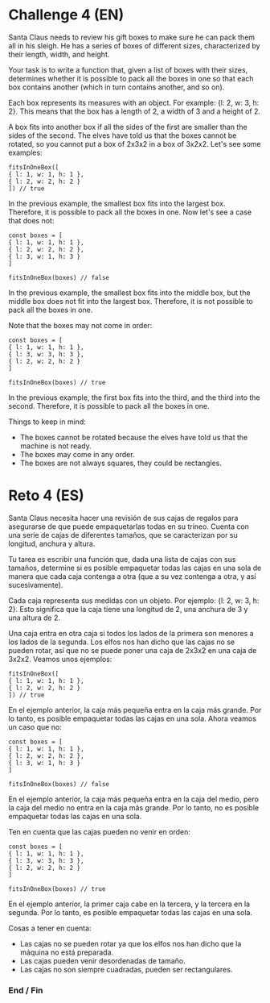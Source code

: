 # Challenge 4 (EN)
Santa Claus needs to review his gift boxes to make sure he can pack them all in his sleigh. He has a series of boxes of different sizes, characterized by their length, width, and height.

Your task is to write a function that, given a list of boxes with their sizes, determines whether it is possible to pack all the boxes in one so that each box contains another (which in turn contains another, and so on).

Each box represents its measures with an object. For example: {l: 2, w: 3, h: 2}. This means that the box has a length of 2, a width of 3 and a height of 2.

A box fits into another box if all the sides of the first are smaller than the sides of the second. The elves have told us that the boxes cannot be rotated, so you cannot put a box of 2x3x2 in a box of 3x2x2. Let's see some examples:

    fitsInOneBox([
    { l: 1, w: 1, h: 1 },
    { l: 2, w: 2, h: 2 }
    ]) // true

In the previous example, the smallest box fits into the largest box. Therefore, it is possible to pack all the boxes in one. Now let's see a case that does not:

    const boxes = [
    { l: 1, w: 1, h: 1 },
    { l: 2, w: 2, h: 2 },
    { l: 3, w: 1, h: 3 }
    ]

    fitsInOneBox(boxes) // false

In the previous example, the smallest box fits into the middle box, but the middle box does not fit into the largest box. Therefore, it is not possible to pack all the boxes in one.

Note that the boxes may not come in order:

    const boxes = [
    { l: 1, w: 1, h: 1 },
    { l: 3, w: 3, h: 3 },
    { l: 2, w: 2, h: 2 }
    ]

    fitsInOneBox(boxes) // true

In the previous example, the first box fits into the third, and the third into the second. Therefore, it is possible to pack all the boxes in one.

Things to keep in mind:

- The boxes cannot be rotated because the elves have told us that the machine is not ready.
- The boxes may come in any order.
- The boxes are not always squares, they could be rectangles.

# Reto 4 (ES)
Santa Claus necesita hacer una revisión de sus cajas de regalos para asegurarse de que puede empaquetarlas todas en su trineo. Cuenta con una serie de cajas de diferentes tamaños, que se caracterizan por su longitud, anchura y altura.

Tu tarea es escribir una función que, dada una lista de cajas con sus tamaños, determine si es posible empaquetar todas las cajas en una sola de manera que cada caja contenga a otra (que a su vez contenga a otra, y así sucesivamente).

Cada caja representa sus medidas con un objeto. Por ejemplo: {l: 2, w: 3, h: 2}. Esto significa que la caja tiene una longitud de 2, una anchura de 3 y una altura de 2.

Una caja entra en otra caja si todos los lados de la primera son menores a los lados de la segunda. Los elfos nos han dicho que las cajas no se pueden rotar, así que no se puede poner una caja de 2x3x2 en una caja de 3x2x2. Veamos unos ejemplos:

    fitsInOneBox([
    { l: 1, w: 1, h: 1 },
    { l: 2, w: 2, h: 2 }
    ]) // true

En el ejemplo anterior, la caja más pequeña entra en la caja más grande. Por lo tanto, es posible empaquetar todas las cajas en una sola. Ahora veamos un caso que no:

    const boxes = [
    { l: 1, w: 1, h: 1 },
    { l: 2, w: 2, h: 2 },
    { l: 3, w: 1, h: 3 }
    ]

    fitsInOneBox(boxes) // false

En el ejemplo anterior, la caja más pequeña entra en la caja del medio, pero la caja del medio no entra en la caja más grande. Por lo tanto, no es posible empaquetar todas las cajas en una sola.

Ten en cuenta que las cajas pueden no venir en orden:

    const boxes = [
    { l: 1, w: 1, h: 1 },
    { l: 3, w: 3, h: 3 },
    { l: 2, w: 2, h: 2 }
    ]

    fitsInOneBox(boxes) // true

En el ejemplo anterior, la primer caja cabe en la tercera, y la tercera en la segunda. Por lo tanto, es posible empaquetar todas las cajas en una sola.

Cosas a tener en cuenta:

- Las cajas no se pueden rotar ya que los elfos nos han dicho que la máquina no está preparada.
- Las cajas pueden venir desordenadas de tamaño.
- Las cajas no son siempre cuadradas, pueden ser rectangulares.


### End / Fin